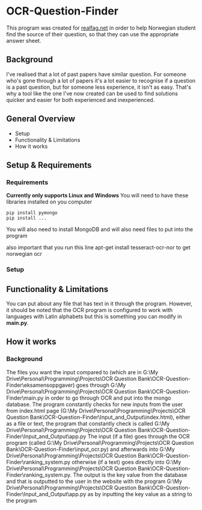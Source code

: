 # OCR-Question-Finder
This program was created for [realfag.net](https://realfag.net/) in order to help Norwegian student find the source of their question, so that they can use the appropriate answer sheet.
## Background
I've realised that a lot of past papers have similar question. For someone who's gone through a lot of papers it's a lot easier to recognise if a question is a past question, but for someone less experience, it isn't as easy.  That's why a tool like the one I've now created can be used to find solutions quicker and easier for both experienced and inexperienced. 
## General Overview
 - Setup
 - Functionality & Limitations
 - How it works

## Setup & Requirements
### Requirements
**Currently only supports Linux and Windows**
You will need to have these libraries installed on you computer

    pip install pymongo 
    pip install ...

You will also need to install MongoDB and will also need files to put into the program

also important that you run this line apt-get install tesseract-ocr-nor to get norwegian ocr

### Setup


## Functionality & Limitations
You can put about any file that has text in it through the program. However, it should be noted that the OCR program is configured to work with languages with Latin alphabets but this is something you can modify in **main.py**. 

## How it works
### Background
The files you want the input compared to (which are in G:\My Drive\Personal\Programming\Projects\OCR Question Bank\OCR-Question-Finder\eksamensoppgaver) goes through G:\My Drive\Personal\Programming\Projects\OCR Question Bank\OCR-Question-Finder\main.py in order to go through OCR and put into the mongo database.
The program constantly checks for new inputs from the user from index.html page (G:\My Drive\Personal\Programming\Projects\OCR Question Bank\OCR-Question-Finder\Input_and_Output\index.html), either as a file or text, the program that constantly check is called G:\My Drive\Personal\Programming\Projects\OCR Question Bank\OCR-Question-Finder\Input_and_Output\app.py
The input (if a file) goes through the OCR program (called G:\My Drive\Personal\Programming\Projects\OCR Question Bank\OCR-Question-Finder\input_ocr.py)  and afterwards into G:\My Drive\Personal\Programming\Projects\OCR Question Bank\OCR-Question-Finder\ranking_system.py otherwise (if a text) goes directly into G:\My Drive\Personal\Programming\Projects\OCR Question Bank\OCR-Question-Finder\ranking_system.py.
The output is the key value from the database and that is outputted to the user in the website with the program G:\My Drive\Personal\Programming\Projects\OCR Question Bank\OCR-Question-Finder\Input_and_Output\app.py as by inputting the key value as a string to the program 



